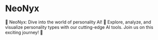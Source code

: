 # NeoNyx
🌟 NeoNyx: Dive into the world of personality AI! 🚀 Explore, analyze, and visualize personality types with our cutting-edge AI tools. Join us on this exciting journey! 🚀
